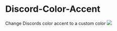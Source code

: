 # Discord-Color-Accent
Change Discords color accent to a custom color
<img src="https://cdn.rawgit.com/Zerthox/Discord-Color-Accent/master/screenshots/screen1.png">
